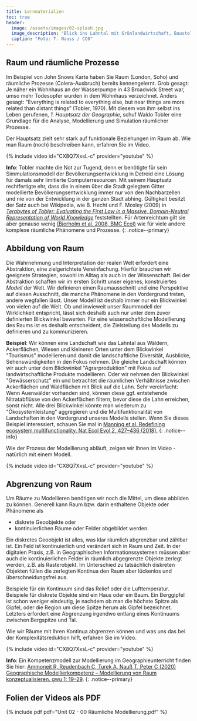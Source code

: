 ```yaml
---
title: Lernmaterialien
toc: true
header:
  image: /assets/images/02-splash.jpg
  image_description: "Blick ins Lahntal mit Grünlandwirtschaft, Baustelle für Stromtrassen und Regenbogen."
  caption: "Foto: T. Nauss / CC0"
---
```


## Raum und räumliche Prozesse
Im Beispiel von John Snows Karte haben Sie Raum (London, Soho) und räumliche Prozesse (Colera-Ausbruch) bereits kennengelernt. Grob gesagt: Je näher ein Wohnhaus an der Wasserpumpe in 43 Broadwick Street war, umso mehr Todesopfer wurden in dem Wohnhaus verzeichnet. Anders gesagt: “Everything is related to everything else, but near things are more related than distant things” (Tobler, 1970). Mit diesem von ihm selbst ins Leben gerufenen, *1. Hauptsatz der Geographie*, schuf Waldo Tobler eine Grundlage für die Analyse, Modellierung und Simulation räumlicher Prozesse.

Der Hauptsatz zielt sehr stark auf funktionale Beziehungen im Raum ab. Wie man Raum (noch) beschreiben kann, erfahren Sie im Video.

{% include video id="CX8Q7XxsL-c" provider="youtube" %}

**Info**: Tobler machte die Not zur Tugend, denn er benötigte für sein Simmulationsmodell der Bevölkerungsentwicklung in Detroid eine Lösung für damals sehr limitierte Computerresourcen. Mit seinem Hauptsatz rechtfertigte ehr, dass die in einem über die Stadt gelegtem Gitter modellierte Bevölkerungsentwicklung immer nur von den Nachbarzellen und nie von der Entwicklung in der ganzen Stadt abhing. Gültigkeit besitzt der Satz auch bei Wikipedia, wie B. Hecht und F. Moxley (2009) in *[Terabytes of Tobler: Evaluating the First Law in a Massive, Domain-Neutral Representation of World Knowledge](https://link.springer.com/chapter/10.1007/978-3-642-03832-7_6)* feststellten. Für Artenreichtum gilt sie aber genauso wenig [(Bjorholm et al. 2008, BMC Ecol)](https://www.ncbi.nlm.nih.gov/pmc/articles/PMC2424035/) wie für viele andere komplexe räumliche Phänomene und Prozesse.
{: .notice--primary}

## Abbildung von Raum
Die Wahrnehmung und Interpretation der realen Welt erfordert eine Abstraktion, eine zielgerichtete Vereinfachung. Hierfür brauchen wir geeignete Strategien, sowohl im Alltag als auch in der Wissenschaft. Bei der Abstraktion schaffen wir im ersten Schritt unser eigenes, konstruiertes *Modell* der Welt. Wir definieren einen Raumausschnitt und eine Perspektive auf diesen Ausschnitt, die manche Phänomene in den Vordergrund treten, andere wegfallen lässt.  Unser Modell ist deshalb immer nur ein Blickwinkel von vielen auf die Welt. Ob und  inwieweit unser Raummodell der Wirklichkeit entspricht, lässt sich deshalb auch nur unter dem zuvor definierten Blickwinkel bewerten. Für eine wissenschaftliche Modellierung des Raums ist es deshalb entscheident, die Zielstellung des Modells zu definieren und zu kommunizieren.

**Beispiel**: Wir können eine Landschaft wie das Lahntal aus Wäldern, Ackerflächen, Wiesen und kleineren Orten unter dem Blickwinkel "Tourismus" modellieren und damit die landschaftliche Diversität, Ausblicke, Sehenswürdigkeiten in den Fokus nehmen. Die gleiche Landschaft können wir auch unter dem Blickwinkel "Agrarproduktion" mit Fokus auf landwirtschaftliche Produkte modellieren. Oder wir nehmen den Blickwinkel "Gewässerschutz" ein und betrachtet die räumlichen Verhältnisse zwischen Ackerflächen und Waldflächen mit Blick auf die Lahn. Sehr vereinfacht: Wenn Auenwälder vorhanden sind, können diese ggf. entstehende Nitratabflüsse von den Ackerflächen filtern, bevor diese die Lahn erreichen, sonst nicht. Alle drei Blickwinkel könnte man wiederum zu "Ökosystemleistung" aggregieren und die Multifunktionalität von Landschaften in den Vordergrund unseres Modells stellen. Wenn Sie dieses Beispiel interessiert, schauen Sie mal in [Manning et al. Redefining ecosystem multifunctionality. Nat Ecol Evol 2, 427–436 (2018).](https://doi.org/10.1038/s41559-017-0461-7)
{: .notice--info}

Wie der  Prozess der Modellierung abläuft, zeigen wir Ihnen im Video - natürlich mit einem Modell.

{% include video id="CX8Q7XxsL-c" provider="youtube" %}

## Abgrenzung von Raum
Um Räume zu Modellieren benötigen wir noch die Mittel, um diese abbilden zu können. Generell kann Raum bzw. darin enthaltene Objekte oder Phänomene als
* diskrete Geoobjekte oder
* kontinuierlichen Räume oder Felder
abgebildet werden.

Ein diskretes Geoobjekt ist alles, was klar räumlich abgrenzbar und zählbar ist. Ein Feld ist kontinuierlich und verändert sich in Raum und Zeit. In der digitalen Praxis, z.B. in Geographischen Informationssystemen müssen aber auch die kontinuierlichen Felder in räumlich abgegrenzte Objekte zerlegt werden, z.B. als Rasterobjekt. Im Unterschied zu tatsächlich diskreten Objekten füllen die zerlegten Kontinua den Raum aber lückenlos und überschneidungsfrei aus.

Beispiele für ein Kontinuum sind das Relief oder die Lufttemperatur. Beispiele für diskrete Objekte sind ein Haus oder ein Baum. Ein Berggipfel ist schon weniger eindeutig, je nachdem ob man die höchste Spitze als Gipfel, oder die Region um diese Spitze herum als Gipfel bezeichnet. Letzters erfordert eine Abgrenzung irgendwo entlang eines Kontinuums zwischen Bergspitze und Tal.

Wie wir Räume mit Ihren Kontinua abgrenzen können und was uns das bei der Komplexitätsreduktion hilft, erfahren Sie im Video.

{% include video id="CX8Q7XxsL-c" provider="youtube" %}

**Info**: Ein Kompetenzmodell zur Modellierung im Geographieunterricht finden Sie hier: [Ammoneit R, Reudenbach C, Turek A, Nauß T, Peter C (2020) Geographische Modellierkompetenz – Modellierung von Raum konzeptualisieren. gwu 1: 19–29](https://austriaca.at/0xc1aa5576_0x003b1ef9.pdf).
{: .notice--primary}

## Folien der Videos als PDF
{% include pdf pdf="Unit 02 - 00 Räumliche Modellierung.pdf" %}

<!--
Vorlesung:

otz dieser elementaren Einschränkung werden Repräsentationen des Raumes zwingend für das Verständnis von Prozessen und Zusammenhängen, für gemeinsame Planung und Interaktion etc. benötigt. Oft sind unterschiedliche oder variable Repräsentationen notwendig, um die Realität ausreichend zielführend abzubilden.

Wer geographische Fachkompetenz erwerben will, muss die genannten Aspekte berücksichtigen. Wissenschaftstheoretisch kann Geographie durchaus als ein Methodenverbund, dessen Ziel es ist raum-zeitliche Zusammenhänge nachvollziehbar und reproduzierbar zu konstruieren, begriffen werden.

Wie setzen wir in der Geographie am einfachsten und effizientesten die Abstraktion unserer Weltsicht um? Zunächst erfordert eine Raumbeschreibung die Festlegung eines Ausschnitts und eines Zwecks der beobachteten Welt. Nur dann kann in zielführender Weise vereinfacht (abstrahiert) werden. Hierzu werden üblicherweise die geographische Repräsentation von Raum durch eindeutige Raumobjekte mit beliebigen Merkmalsausprägungen (E-Kirche: gotischer Baustil, Sandsteinbau,Touristenattraktion…,) oder kontinuierliche Merkmalsausprägungen im Raum beschrieben (Luftdruck, Temperatur, Bevölkerung,...).

<html>
<a href="http://upload.wikimedia.org/wikipedia/commons/thumb/d/d1/Fr%C3%A4nkische-Schweiz-westliche-Kante-16-05-2005.jpeg/640px-Fr%C3%A4nkische-Schweiz-westliche-Kante-16-05-2005.jpeg?uselang=de" title="View from the west of the Fränkische Schweiz. In the center of the photo you can see the escarpment outlier // Walberla// "><img src="http://upload.wikimedia.org/wikipedia/commons/thumb/d/d1/Fr%C3%A4nkische-Schweiz-westliche-Kante-16-05-2005.jpeg/640px-Fr%C3%A4nkische-Schweiz-westliche-Kante-16-05-2005.jpeg?uselang=de" width="50%"  alt="Fränkische Schweiz Westrand"></a>
</html>

*Abbildung 01-03: Blick auf die Fränkische Schweiz von Westen. In der Bildmitte ist der Zeugenberg Walberla zu sehen (Arnold 2005)*


Beginnen wir mit einem geographischen Begriff von Raum, der uns aus dem Alltagswissen vertraut ist. So kennen viele die Region der Fränkischen Schweiz. Wir assoziieren mit solchen *Raumentitäten* eine mehr oder weniger diffuse gleichwohl abgegrenzte Raumausdehnung (Region) oder die Vorstellung einer Landschaft (vgl. Abb. 01-03). Derart als Entitäten empfundenen Räumen werden häufig auch Attribute wie kulinarische, kulturelle oder freizeitorientierte Aspekte zugeordnet. So ist die Fränkische Schweiz sowohl für ihre Weine und lokalen Biere bekannt aber auch beispielsweise für ihre Osterbrunnen (vgl. Abb. 01-04) oder ihr touristisches Potenzial.

Ein weiteres sehr eingängiges Beispiel für solche räumlichen Übergänge stellt das Relief dar (vgl. Abb. 01-05), denn die Erdoberfläche weist eine quasi-kontinuierlich unterschiedliche Höhe auf. Die räumliche Verbreitung dieser Merkmalsausprägung variiert  kontinuierlich. Versucht man vor diesem Hintergrund eine räumliche Abgrenzung der Fränkischen Schweiz so mögen nicht nur die religiösen oder kulinarischen Vorlieben der Bevölkerung, sondern auch z.B. die morphologischen oder edaphischen Eigenschaften der Erdoberfläche die sie bevölkern  inhomogen im Raum verteilt sein. Die Karte der Fränkischen Schweiz (vgl. Abb. 01-06) versucht dies durch ein radiales Verblassen der Farben im Randbereich zu symbolisieren, allerdings ohne zu verdeutlichen wie es zu dieser Abgrenzung kommt.

</html>
 <a href="http://minibsc.gis-ma.org/GISBScL1/de/image/eierbrunnen.jpg" title="Marketplace of  Ebermannstadt with the decorated Well of Mary. This is an example of the typical Easter decoration in this region (Behrendes 2010).">  <img src="http://minibsc.gis-ma.org/GISBScL1/de/image/eierbrunnen.jpg" width="50%"  alt="Easter Decoration Ebermannstadt">  </a>
 </html>

*Abbildung 01-04: Der Marktplatz von Ebermannstadt mit dem geschmückten Marienbrunnen und Osterbäumen. Beispielhaft für den typischen Osterschmuck der fränkischen Schweiz *

<html>
<a  href="https://www.flickr.com/photos/environmentalinformatics-marburg/13921790904" title="01-05-dem-fraenkische-schweiz by Environmental Informatics Marburg, on Flickr"><img src="https://farm8.staticflickr.com/7226/13921790904_b0919259f8_n.jpg" width="50%" alt="01-05-dem-fraenkische-schweiz"></a>
</html>

Abbildung 01-05: Digitales Geländemodell der Fränkischen Schweiz und angrenzender Regionen. Datengrundlage SRTM Daten 90 Meter räumliche Auflösung (GIS.MA 2009)

<html>
 <a href="http://upload.wikimedia.org/wikipedia/commons/thumb/2/28/Fraenkische_Schweiz.png/800px-Fraenkische_Schweiz.png" title="Map of the Fränkische Schweiz ">  <img src="http://upload.wikimedia.org/wikipedia/commons/thumb/2/28/Fraenkische_Schweiz.png/800px-Fraenkische_Schweiz.png" width="50%"  alt="Map of Frankonian Switzerland">  </a>
 </html>


*Abbildung 01-06: Karte der Fränkischen Schweiz (Mikmaq 2009)*
-->
